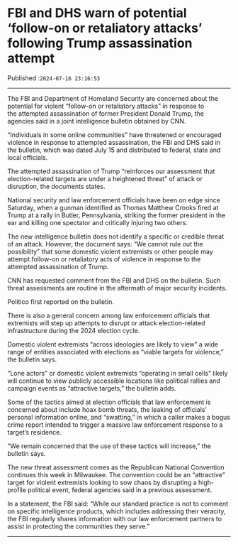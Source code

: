 # FBI and DHS warn of potential ‘follow-on or retaliatory attacks’ following Trump assassination attempt

Published :`2024-07-16 23:16:53`

---

The FBI and Department of Homeland Security are concerned about the potential for violent “follow-on or retaliatory attacks” in response to the attempted assassination of former President Donald Trump, the agencies said in a joint intelligence bulletin obtained by CNN.

“Individuals in some online communities” have threatened or encouraged violence in response to attempted assassination, the FBI and DHS said in the bulletin, which was dated July 15 and distributed to federal, state and local officials.

The attempted assassination of Trump “reinforces our assessment that election-related targets are under a heightened threat” of attack or disruption, the documents states.

National security and law enforcement officials have been on edge since Saturday, when a gunman identified as Thomas Matthew Crooks fired at Trump at a rally in Butler, Pennsylvania, striking the former president in the ear and killing one spectator and critically injuring two others.

The new intelligence bulletin does not identify a specific or credible threat of an attack. However, the document says: “We cannot rule out the possibility” that some domestic violent extremists or other people may attempt follow-on or retaliatory acts of violence in response to the attempted assassination of Trump.

CNN has requested comment from the FBI and DHS on the bulletin. Such threat assessments are routine in the aftermath of major security incidents.

Politico first reported on the bulletin.

There is also a general concern among law enforcement officials that extremists will step up attempts to disrupt or attack election-related infrastructure during the 2024 election cycle.

Domestic violent extremists “across ideologies are likely to view” a wide range of entities associated with elections as “viable targets for violence,” the bulletin says.

“Lone actors” or domestic violent extremists “operating in small cells” likely will continue to view publicly accessible locations like political rallies and campaign events as “attractive targets,” the bulletin adds.

Some of the tactics aimed at election officials that law enforcement is concerned about include hoax bomb threats, the leaking of officials’ personal information online, and “swatting,” in which a caller makes a bogus crime report intended to trigger a massive law enforcement response to a target’s residence.

“We remain concerned that the use of these tactics will increase,” the bulletin says.

The new threat assessment comes as the Republican National Convention continues this week in Milwaukee. The convention could be an “attractive” target for violent extremists looking to sow chaos by disrupting a high-profile political event, federal agencies said in a previous assessment.

In a statement, the FBI said: “While our standard practice is not to comment on specific intelligence products, which includes addressing their veracity, the FBI regularly shares information with our law enforcement partners to assist in protecting the communities they serve.”

---

